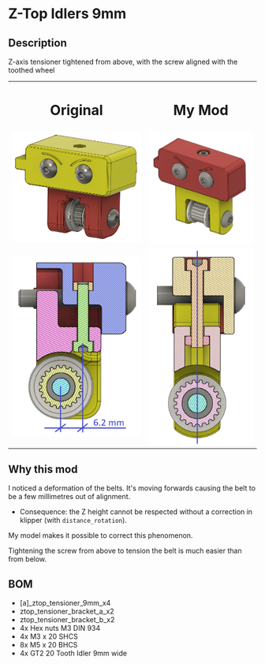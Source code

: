 # Z-Top Idlers 9mm

## Description
Z-axis tensioner tightened from above, with the screw aligned with the toothed wheel

<table>
	<tr>
		<td><center><h1><b>Original</b></h1></center></td>
		<td><center><h1><b>My Mod</b></h1></center></td>
	</tr>
	<tr>
		<td><img src="Images/Z_Idlers_original.png"></td>
		<td><img src="Images/ZTop_Idlers.png"></td>
	</tr>
	<tr>
		<td><img src="Images/Z_Idlers_coupe.png"></td>
		<td><img src="Images/ZTop_Idlers_coupe.png"></td>
	</tr>
</table>


## Why this mod

I noticed a deformation of the belts. It's moving forwards causing the belt to be a few millimetres out of alignment.
* Consequence: the Z height cannot be respected without a correction in klipper (with `distance_rotation`).

My model makes it possible to correct this phenomenon.

Tightening the screw from above to tension the belt is much easier than from below.


## BOM
* [a]_ztop_tensioner_9mm_x4
* ztop_tensioner_bracket_a_x2
* ztop_tensioner_bracket_b_x2
* 4x Hex nuts M3 DIN 934
* 4x M3 x 20 SHCS
* 8x M5 x 20 BHCS
* 4x GT2 20 Tooth Idler 9mm wide
